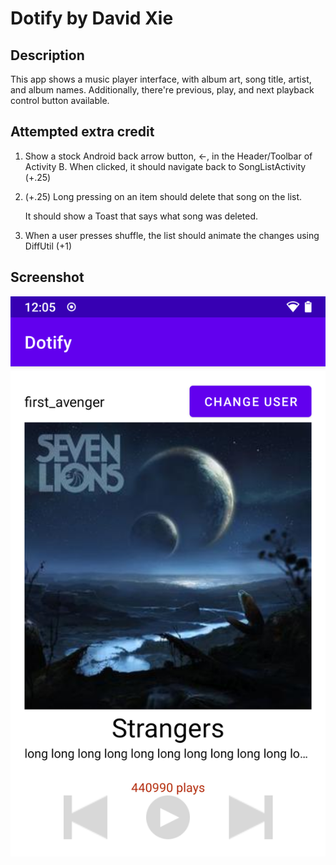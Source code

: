 # Dotify by David Xie

## Description

This app shows a music player interface, with album art, song title, artist, and album names. Additionally, there're previous, play, and next playback control button available.

## Attempted extra credit

1. Show a stock Android back arrow button, ←, in the Header/Toolbar of Activity B. When clicked, it should navigate back to SongListActivity (+.25)

2. (+.25) Long pressing on an item should delete that song on the list.
    
    It should show a Toast that says what song was deleted.
    
3. When a user presses shuffle, the list should animate the changes using DiffUtil (+1)

## Screenshot

![Dotify Screenshot](hw1.png)